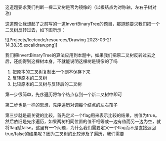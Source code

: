 这道题要求我们判断一棵二叉树是否为镜像的（以根结点为对称轴，左右子树对称）

这道题让我想起了之前写的一道InvertBinaryTree的题目，那道题要求我们把一个二叉树反转过去，如下图所示：

![[Projects/leetcode/resources/Drawing 2023-03-21 14.38.35.excalidraw.png]]

我们把InvertBinaryTree的算法应用到本题中，如果我们把原二叉树反转过去之后，还能得到这棵树本身，不就能说明这棵树是镜像的了吗

1. 把原本的二叉树复制出一个副本保存下来
2. 反转原本的二叉树
3. 比较原本的二叉树与反转后的二叉树

第一步很简单，先序遍历将每个结点存到一个新二叉树中即可

第二步也是一样的思想，先序遍历对调每个结点的左右孩子

第三步就是最关键的比较，首先定义一个flag用来表示比较的结果，初值为true。然后依旧是先序遍历，如果两树相同位置的值不相等或一边有值而另一边为空，就将flag赋false。这里有一个问题，为什么我们需要定义一个flag而不是直接返回true/false的结果呢？因为二叉树的比较涉及了遍历，我们需要